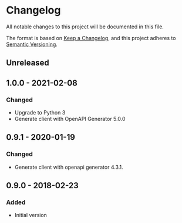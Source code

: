 # Changelog

All notable changes to this project will be documented in this file.

The format is based on [Keep a Changelog](https://keepachangelog.com/en/1.0.0/),
and this project adheres to [Semantic Versioning](https://semver.org/spec/v2.0.0.html).

## Unreleased

## 1.0.0 - 2021-02-08
### Changed
- Upgrade to Python 3
- Generate client with OpenAPI Generator 5.0.0

## 0.9.1 - 2020-01-19
### Changed
- Generate client with openapi generator 4.3.1.

## 0.9.0 - 2018-02-23
### Added
- Initial version
